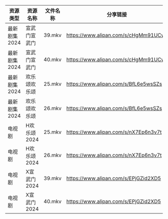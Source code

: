 | 资源类型     | 资源名称     | 文件名称   | 分享链接                                 | 更新时间                |
| -------- | -------- | ------ | ------------------------------------ | ------------------- |
| 最新剧集2024 | 宣武门宣武门   | 39.mkv | https://www.alipan.com/s/cHgMm91UCwf | 2024-03-28 00:07:55 |
| 最新剧集2024 | 宣武门宣武门   | 40.mkv | https://www.alipan.com/s/cHgMm91UCwf | 2024-03-28 00:07:55 |
| 最新剧集2024 | 欢乐颂欢乐颂   | 25.mkv | https://www.alipan.com/s/BfL6e5wsSZs | 2024-03-28 00:08:01 |
| 最新剧集2024 | 欢乐颂欢乐颂   | 26.mkv | https://www.alipan.com/s/BfL6e5wsSZs | 2024-03-28 00:08:01 |
| 电视剧      | H欢乐颂2024 | 25.mkv | https://www.alipan.com/s/nX7Ep6n3v7t | 2024-03-28 00:05:33 |
| 电视剧      | H欢乐颂2024 | 26.mkv | https://www.alipan.com/s/nX7Ep6n3v7t | 2024-03-28 00:05:32 |
| 电视剧      | X宣武门2024 | 39.mkv | https://www.alipan.com/s/EPjGZid2XD5 | 2024-03-28 00:06:00 |
| 电视剧      | X宣武门2024 | 40.mkv | https://www.alipan.com/s/EPjGZid2XD5 | 2024-03-28 00:06:00 |
